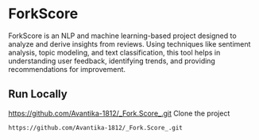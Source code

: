 # ForkScore
ForkScore is an NLP and machine learning-based project designed to analyze and derive insights from reviews. Using techniques like sentiment analysis, topic modeling, and text classification, this tool helps in understanding user feedback, identifying trends, and providing recommendations for improvement.
## Run Locally
https://github.com/Avantika-1812/_Fork.Score_.git
Clone the project

```bash
https://github.com/Avantika-1812/_Fork.Score_.git
```
